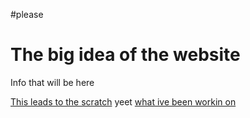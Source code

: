 #please
<!DOCTYPE html>
<html lang="en-us">
<html>
<head>
</head>
<h1>The big idea of the website</h1>
<p>Info that will be here</p>
<a href="https://scratch.mit.edu/projects/270680561/">This leads to the scratch</a>
yeet <a href="https://repl.it/@Ilovepancakes/python-interactive-fiction/">what ive been workin on</a>
<html>
    
